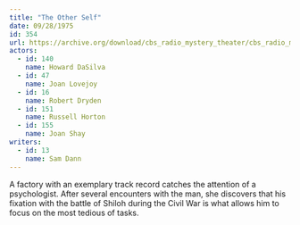 ```yaml
---
title: "The Other Self"
date: 09/28/1975
id: 354
url: https://archive.org/download/cbs_radio_mystery_theater/cbs_radio_mystery_theater-0351-0400.zip/cbs_radio_mystery_theater-0351-0400%2Fcbsrmt_0354_the_other_self.mp3
actors:  
  - id: 140
    name: Howard DaSilva  
  - id: 47
    name: Joan Lovejoy  
  - id: 16
    name: Robert Dryden  
  - id: 151
    name: Russell Horton  
  - id: 155
    name: Joan Shay
writers:  
  - id: 13
    name: Sam Dann
---
```

A factory with an exemplary track record catches the attention of a psychologist. After several encounters with the man, she discovers that his fixation with the battle of Shiloh during the Civil War is what allows him to focus on the most tedious of tasks.